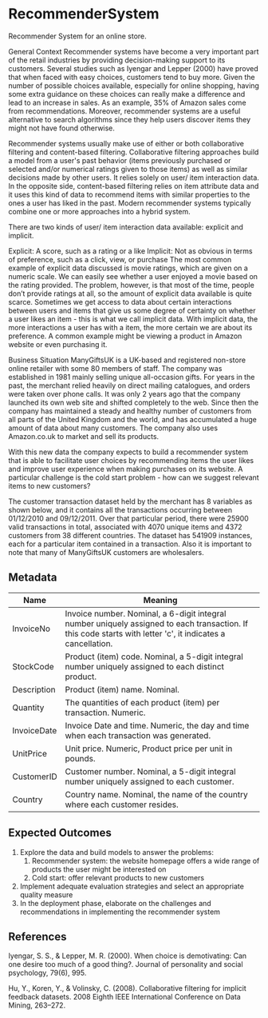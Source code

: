 # RecommenderSystem
Recommender System for an online store.

General Context
Recommender systems have become a very important part of the retail industries by providing decision-making support to its customers. Several studies such as Iyengar and Lepper (2000) have proved that when faced with easy choices, customers tend to buy more. Given the number of possible choices available, especially for online shopping, having some extra guidance on these choices can really make a difference and lead to an increase in sales. As an example, 35% of Amazon sales come from recommendations. Moreover, recommender systems are a useful alternative to search algorithms since they help users discover items they might not have found otherwise.

Recommender systems usually make use of either or both collaborative filtering and content-based filtering. Collaborative filtering approaches build a model from a user's past behavior (items previously purchased or selected and/or numerical ratings given to those items) as well as similar decisions made by other users. It relies solely on user/ item interaction data. In the opposite side, content-based filtering relies on item attribute data and it uses this kind of data to recommend items with similar properties to the ones a user has liked in the past. Modern recommender systems typically combine one or more approaches into a hybrid system.

There are two kinds of user/ item interaction data available: explicit and implicit.

Explicit: A score, such as a rating or a like
Implicit: Not as obvious in terms of preference, such as a click, view, or purchase
The most common example of explicit data discussed is movie ratings, which are given on a numeric scale. We can easily see whether a user enjoyed a movie based on the rating provided. The problem, however, is that most of the time, people don’t provide ratings at all, so the amount of explicit data available is quite scarce. Sometimes we get access to data about certain interactions between users and items that give us some degree of certainty on whether a user likes an item - this is what we call implicit data. With implicit data, the more interactions a user has with a item, the more certain we are about its preference. A common example might be viewing a product in Amazon website or even purchasing it.

Business Situation
ManyGiftsUK is a UK-based and registered non-store online retailer with some 80 members of staff. The company was established in 1981 mainly selling unique all-occasion gifts. For years in the past, the merchant relied heavily on direct mailing catalogues, and orders were taken over phone calls. It was only 2 years ago that the company launched its own web site and shifted completely to the web. Since then the company has maintained a steady and healthy number of customers from all parts of the United Kingdom and the world, and has accumulated a huge amount of data about many customers. The company also uses Amazon.co.uk to market and sell its products.

With this new data the company expects to build a recommender system that is able to facilitate user choices by recommending items the user likes and improve user experience when making purchases on its website. A particular challenge is the cold start problem - how can we suggest relevant items to new customers?

The customer transaction dataset held by the merchant has 8 variables as shown below, and it contains all the transactions occurring between 01/12/2010 and 09/12/2011. Over that particular period, there were 25900 valid transactions in total, associated with 4070 unique items and 4372 customers from 38 different countries. The dataset has 541909 instances, each for a particular item contained in a transaction. Also it is important to note that many of ManyGiftsUK customers are wholesalers.

## Metadata

| Name                        | Meaning                                                                                                                                                        |
|-----------------------------|----------------------------------------------------------------------------------------------------------------------------------------------------------------|
| InvoiceNo                   | Invoice number. Nominal, a 6-digit integral number uniquely assigned to each transaction. If this code starts with letter 'c', it indicates a cancellation.    |
| StockCode                   | Product (item) code. Nominal, a 5-digit integral number uniquely assigned to each distinct product.                                                            |
| Description                 | Product (item) name. Nominal.                                                                                                                                  |
| Quantity                    | The quantities of each product (item) per transaction. Numeric.                                                                                                |
| InvoiceDate                 | Invoice Date and time. Numeric, the day and time when each transaction was generated.                                                                          |
| UnitPrice                   | Unit price. Numeric, Product price per unit in pounds.                                                                                                         |
| CustomerID                  | Customer number. Nominal, a 5-digit integral number uniquely assigned to each customer.                                                                        |
| Country                     | Country name. Nominal, the name of the country where each customer resides.                                                                                    |

## Expected Outcomes

1. Explore the data and build models to answer the problems:
    1. Recommender system: the website homepage offers a wide range of products the user might be interested on
    2. Cold start: offer relevant products to new customers
2. Implement adequate evaluation strategies and select an appropriate quality measure
3. In the deployment phase, elaborate on the challenges and recommendations in implementing the recommender system

## References

Iyengar, S. S., & Lepper, M. R. (2000). When choice is demotivating: Can one desire too much of a good thing?. Journal of personality and social psychology, 79(6), 995.

Hu, Y., Koren, Y., & Volinsky, C. (2008). Collaborative filtering for implicit feedback datasets. 2008 Eighth IEEE International Conference on Data Mining, 263–272.

